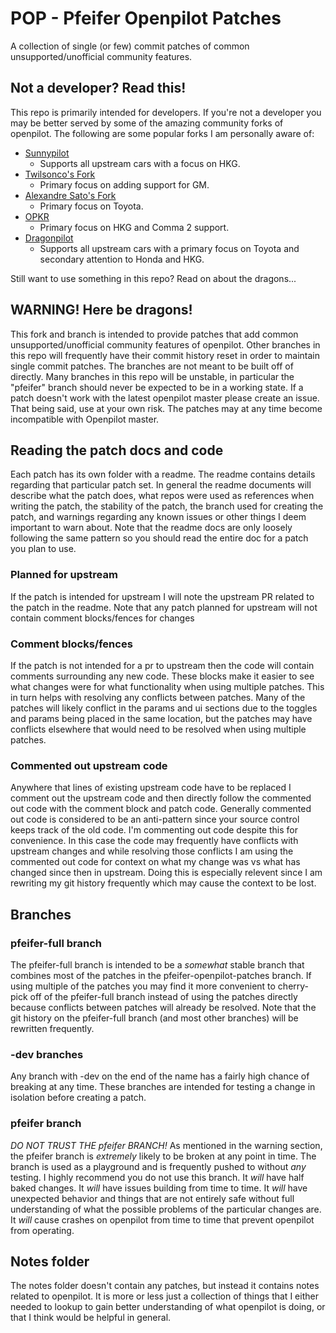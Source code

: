# POP - Pfeifer Openpilot Patches
A collection of single (or few) commit patches of common unsupported/unofficial
community features.

## Not a developer? Read this!
This repo is primarily intended for developers. If you're not a developer you
may be better served by some of the amazing community forks of openpilot. The
following are some popular forks I am personally aware of:
* [Sunnypilot](https://github.com/sunnyhaibin/sunnypilot)
    - Supports all upstream cars with a focus on HKG.
* [Twilsonco's Fork](https://github.com/twilsonco/openpilot)
    - Primary focus on adding support for GM.
* [Alexandre Sato's Fork](https://github.com/AlexandreSato/openpilot/tree/personal3)
    - Primary focus on Toyota.
* [OPKR](https://github.com/openpilotkr/openpilot)
    - Primary focus on HKG and Comma 2 support.
* [Dragonpilot](https://github.com/dragonpilot-community/dragonpilot)
    - Supports all upstream cars with a primary focus on Toyota and secondary
    attention to Honda and HKG.

Still want to use something in this repo? Read on about the dragons...

## WARNING! Here be dragons!
This fork and branch is intended to provide patches that add common
unsupported/unofficial community features of openpilot. Other branches in this
repo will frequently have their commit history reset in order to maintain
single commit patches. The branches are not meant to be built off of directly.
Many branches in this repo will be unstable, in particular the "pfeifer" branch
should never be expected to be in a working state. If a patch doesn't work
with the latest openpilot master please create an issue. That being said, use
at your own risk. The patches may at any time become incompatible with Openpilot
master.

## Reading the patch docs and code
Each patch has its own folder with a readme. The readme contains details regarding that particular patch set. In general the readme documents will describe what the patch does, what repos were used as references when writing the patch, the stability of the patch, the branch used for creating the patch, and warnings regarding any known issues or other things I deem important to warn about. Note that the readme docs are only loosely following the same pattern so you should read the entire doc for a patch you plan to use.

### Planned for upstream
If the patch is intended for upstream I will note the upstream PR related to the patch in the readme. Note that any patch planned for upstream will not contain comment blocks/fences for changes

### Comment blocks/fences
If the patch is not intended for a pr to upstream then the code will contain comments surrounding any new code. These blocks make it easier to see what changes were for what functionality when using multiple patches. This in turn helps with resolving any conflicts between patches. Many of the patches will likely conflict in the params and ui sections due to the toggles and params being placed in the same location, but the patches may have conflicts elsewhere that would need to be resolved when using multiple patches.

### Commented out upstream code
Anywhere that lines of existing upstream code have to be replaced I comment out the upstream code and then directly follow the commented out code with the comment block and patch code. Generally commented out code is considered to be an anti-pattern since your source control keeps track of the old code. I'm commenting out code despite this for convenience. In this case the code may frequently have conflicts with upstream changes and while resolving those conflicts I am using the commented out code for context on what my change was vs what has changed since then in upstream. Doing this is especially relevent since I am rewriting my git history frequently which may cause the context to be lost.

## Branches
### pfeifer-full branch
The pfeifer-full branch is intended to be a _somewhat_ stable branch that combines most of the patches in the pfeifer-openpilot-patches branch. If using multiple of the patches you may find it more convenient to cherry-pick off of the pfeifer-full branch instead of using the patches directly because conflicts between patches will already be resolved. Note that the git history on the pfeifer-full branch (and most other branches) will be rewritten frequently.

### -dev branches
Any branch with -dev on the end of the name has a fairly high chance of breaking at any time. These branches are intended for testing a change in isolation before creating a patch.

### pfeifer branch
_DO NOT TRUST THE pfeifer BRANCH!_ As mentioned in the warning section, the pfeifer branch is _extremely_ likely to be broken at any point in time. The branch is used as a playground and is frequently pushed to without _any_ testing. I highly recommend you do not use this branch. It _will_ have half baked changes. It _will_ have issues building from time to time. It _will_ have unexpected behavior and things that are not entirely safe without full understanding of what the possible problems of the particular changes are. It _will_ cause crashes on openpilot from time to time that prevent openpilot from operating.

## Notes folder
The notes folder doesn't contain any patches, but instead it contains notes related to openpilot. It is more or less just a collection of things that I either needed to lookup to gain better understanding of what openpilot is doing, or that I think would be helpful in general.
